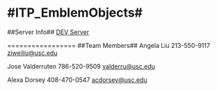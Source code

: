 #ITP_EmblemObjects#
=================
##Server Info##
[DEV Server](itp460.uscitp.com)

=================
##Team Members##
Angela Liu
213-550-9117
ziweiliu@usc.edu

Jose Valderruten
786-520-9509
valderru@usc.edu

Alexa Dorsey
408-470-0547
acdorsey@usc.edu
